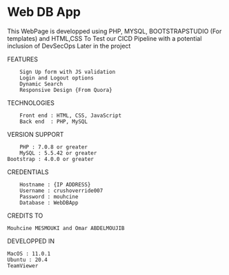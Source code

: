 # Web DB App

This WebPage is developped using PHP, MYSQL, BOOTSTRAPSTUDIO (For templates) and HTML,CSS To Test our CICD Pipeline with a potential inclusion of DevSecOps Later in the project


FEATURES

        Sign Up form with JS validation
        Login and Logout options
        Dynamic Search
        Responsive Design {From Quora}
        
TECHNOLOGIES

        Front end : HTML, CSS, JavaScript
        Back end  : PHP, MySQL

VERSION SUPPORT

        PHP : 7.0.8 or greater
        MySQL : 5.5.42 or greater
	Bootstrap : 4.0.0 or greater
        
CREDENTIALS
      
        Hostname : {IP ADDRESS}
        Username : crushoverride007	
        Password : mouhcine
        Database : WebDBApp


CREDITS TO

	Mouhcine MESMOUKI and Omar ABDELMOUJIB

DEVELOPPED IN

	MacOS : 11.0.1
	Ubuntu : 20.4
	TeamViewer 
	
